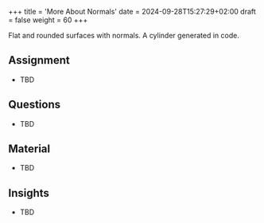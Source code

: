 +++
title = 'More About Normals'
date = 2024-09-28T15:27:29+02:00
draft = false
weight = 60
+++

Flat and rounded surfaces with normals. A cylinder generated in code.

## Assignment

- TBD

## Questions

- TBD

## Material
  
- TBD
 
## Insights

- TBD
